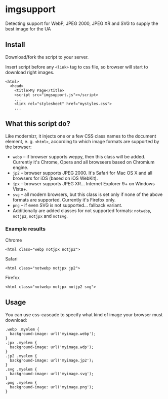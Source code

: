 imgsupport
==========

Detecting support for WebP, JPEG 2000, JPEG XR and SVG to supply the best image for the UA

## Install
Download/fork the script to your server.

Insert script before any ``<link>`` tag to css file, so browser will start to download right images.
```
<html>
  <head>
    <title>My Page</title>
    <script src="imgsupport.js"></script>
    ...
    <link rel="stylesheet" href="mystyles.css">
    ...
```

## What this script do?
Like modernizr, it injects one or a few CSS class names to the document element, e. g. ``<html>``, according to which image formats are supported by the browser:
* ``webp`` – if browser supports weppy, then this class will be added. Currently it's Chrome, Opera and all browseers based on Chromium engine.
* ``jp2`` – browser supports JPEG 2000. It's Safari for Mac OS X and all browsers for iOS (based on iOS WebKit).
* ``jpx`` – browser supports JPEG XR... Internet Explorer 9+ on Windows Vista+.
* ``svg`` – all modern browsers, but this class is set only if none of the above formats are supported. Currently it's Firefox only.
* ``png`` – if even SVG is not supported... fallback variant.
* Additionally are added classes for not supported formats: ``notwebp``, ``notjp2``, ``notjpx`` and ``notsvg``.

### Example results

Chrome
```
<html class="webp notjpx notjp2">
```

Safari
```
<html class="notwebp notjpx jp2">
```

Firefox
```
<html class="notwebp notjpx notjp2 svg">
```

## Usage
You can use css-cascade to specify what kind of image your browser must download:
```
.webp .myelem {
  background-image: url('myimage.webp');
}
.jpx .myelem {
  background-image: url('myimage.wdp');
}
.jp2 .myelem {
  background-image: url('myimage.jp2');
}
.svg .myelem {
  background-image: url('myimage.svg');
}
.png .myelem {
  background-image: url('myimage.png');
}
```
